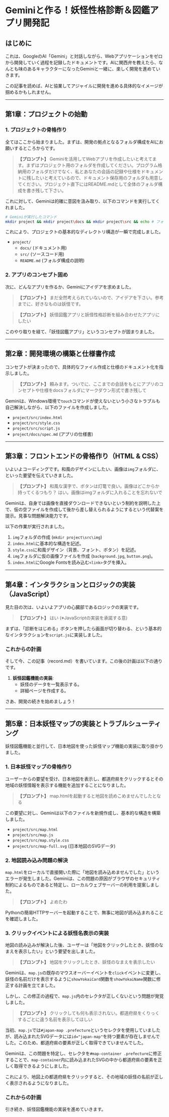 # Geminiと作る！妖怪性格診断＆図鑑アプリ開発記

## はじめに

これは、GoogleのAI「Gemini」と対話しながら、Webアプリケーションをゼロから開発していく過程を記録したドキュメントです。AIに関西弁を教えたら、なんとも味のあるキャラクターになったGeminiと一緒に、楽しく開発を進めていきます。

この記事を読めば、AIと協業してアジャイルに開発を進める具体的なイメージが掴めるかもしれません。

---

## 第1章：プロジェクトの始動

### 1. プロジェクトの骨格作り

全てはここから始まりました。まずは、開発の拠点となるフォルダ構成をAIにお願いするところからです。

> **【プロンプト】**
> Geminiを活用してWebアプリを作成したいと考えてます。まずはプロジェクト用のフォルダを作成してください。プログラム格納用のフォルダだけでなく、私とあなたの会話の記録や仕様をドキュメントに残したいと考えているので、ドキュメント保存用のフォルダも用意してください。プロジェクト直下にはREADME.mdとして全体のフォルダ構成を書き残して下さい。

これに対して、Geminiは的確に意図を汲み取り、以下のコマンドを実行してくれました。

```bash
# Geminiが実行したコマンド
mkdir project && mkdir project\docs && mkdir project\src && echo # フォルダ構成\n\n- `docs`\n  - 会話の記録や仕様書を格納します。\n\n- `src`\n  - プログラムを格納します。 > project/README.md
```

これにより、プロジェクトの基本的なディレクトリ構造が一瞬で完成しました。

- `project/`
  - `docs/` (ドキュメント用)
  - `src/` (ソースコード用)
  - `README.md` (フォルダ構成の説明)

### 2. アプリのコンセプト固め

次に、どんなアプリを作るか、Geminiにアイデアを求めました。

> **【プロンプト】**
> まだ全然考えられていないので、アイデアを下さい。参考までに、好きなものは妖怪です。

> **【プロンプト】**
> 妖怪図鑑アプリと妖怪性格診断を組み合わせたアプリにしたい

このやり取りを経て、「妖怪図鑑アプリ」というコンセプトが固まりました。

---

## 第2章：開発環境の構築と仕様書作成

コンセプトが決まったので、具体的なファイル作成と仕様のドキュメント化を指示しました。

> **【プロンプト】**
> 頼みます。ついでに、ここまでの会話をもとにアプリのコンセプトや仕様をdocsフォルダにマークダウン形式で書き残して

Geminiは、Windows環境で`touch`コマンドが使えないという小さなトラブルも自己解決しながら、以下のファイルを作成しました。

- `project/src/index.html`
- `project/src/style.css`
- `project/src/script.js`
- `project/docs/spec.md` (アプリの仕様書)

---

## 第3章：フロントエンドの骨格作り（HTML & CSS）

いよいよコーディングです。和風のデザインにしたい、画像は`img`フォルダに、といった要望を伝えていきました。

> **【プロンプト】**
> 和風な漢字で、ボタンは灯篭で良い。画像はどこからか持ってくるつもり？
> はい。画像はimgフォルダに入れることを忘れないで

Geminiは、自身では画像を直接ダウンロードできないという制約を説明した上で、仮の空ファイルを作成して後から差し替えられるようにするという代替案を提示。見事な問題解決能力です。

以下の作業が実行されました。

1.  `img`フォルダの作成 (`mkdir project\src\img`)
2.  `index.html`に基本的な構造を記述。
3.  `style.css`に和風デザイン（背景、フォント、ボタン）を記述。
4.  `img`フォルダに仮の画像ファイルを作成 (`background.jpg`, `button.png`)。
5.  `index.html`にGoogle Fontsを読み込む`<link>`タグを挿入。

---

## 第4章：インタラクションとロジックの実装（JavaScript）

見た目の次は、いよいよアプリの心臓部であるロジックの実装です。

> **【プロンプト】**
> はい (※JavaScriptの実装を承諾する意)

まずは、「診断をはじめる」ボタンを押したら画面が切り替わる、という基本的なインタラクションを`script.js`に実装しました。

### これからの計画

そして今、この記事（record.md）を書いています。この後の計画は以下の通りです。

1.  **妖怪図鑑機能の実装**: 
    - 妖怪のデータを一覧表示する。
    - 詳細ページを作成する。

さあ、開発の続きを始めましょう！

---

## 第5章：日本妖怪マップの実装とトラブルシューティング

妖怪図鑑機能と並行して、日本地図を使った妖怪マップ機能の実装に取り掛かりました。

### 1. 日本妖怪マップの骨格作り

ユーザーからの要望を受け、日本地図を表示し、都道府県をクリックするとその地域の妖怪情報を表示する機能を追加することになりました。

> **【プロンプト】**
> map.htmlを起動すると地図を読めこめませんでしたとなる

この要望に対し、Geminiは以下のファイルを新規作成し、基本的な構造を構築しました。

- `project/src/map.html`
- `project/src/map.js`
- `project/src/map.style.css`
- `project/src/map-full.svg` (日本地図のSVGデータ)

### 2. 地図読み込み問題の解決

`map.html`をローカルで直接開いた際に「地図を読み込めませんでした」というエラーが発生しました。Geminiは、この問題の原因がブラウザのセキュリティ制約によるものであると特定し、ローカルウェブサーバーの利用を提案しました。

> **【プロンプト】**
> よめたわ

Pythonの簡易HTTPサーバーを起動することで、無事に地図が読み込まれることを確認しました。

### 3. クリックイベントによる妖怪名表示の実装

地図の読み込みが解決した後、ユーザーは「地図をクリックしたとき、妖怪のなまえを表示したい」という要望を出しました。

> **【プロンプト】**
> 地図をクリックしたとき、妖怪のなまえを表示したい

Geminiは、`map.js`の既存のマウスオーバーイベントを`click`イベントに変更し、妖怪の名前だけを表示するように`showYokaiCard`関数を`showYokaiName`関数に修正する計画を立てました。

しかし、この修正の過程で、`map.js`内のセレクタが正しくないという問題が発覚しました。

> **【プロンプト】**
> クリックしても何も表示されない。都道府県をくりっくするごとに違う名前を表示してほしい

当初、`map.js`では`#japan-map .prefecture`というセレクタを使用していましたが、読み込まれたSVGデータには`id="japan-map"`を持つ要素が存在しませんでした。このため、都道府県の要素が正しく取得できていませんでした。

Geminiは、この問題を特定し、セレクタを`#map-container .prefecture`に修正することで、`map-container`内に読み込まれたSVGの中から都道府県の要素を正しく取得できるようにしました。

これにより、地図上の都道府県をクリックすると、その地域の妖怪の名前が正しく表示されるようになりました。

### これからの計画

引き続き、妖怪図鑑機能の実装を進めていきます。
